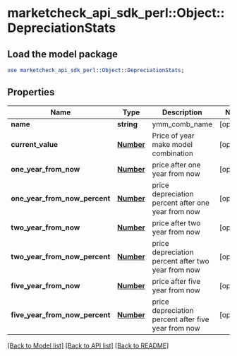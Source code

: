 # marketcheck_api_sdk_perl::Object::DepreciationStats

## Load the model package
```perl
use marketcheck_api_sdk_perl::Object::DepreciationStats;
```

## Properties
Name | Type | Description | Notes
------------ | ------------- | ------------- | -------------
**name** | **string** | ymm_comb_name | [optional] 
**current_value** | [**Number**](Number.md) | Price of year make model combination | [optional] 
**one_year_from_now** | [**Number**](Number.md) | price after one year from now | [optional] 
**one_year_from_now_percent** | [**Number**](Number.md) | price depreciation percent after one year from now | [optional] 
**two_year_from_now** | [**Number**](Number.md) | price after two year from now | [optional] 
**two_year_from_now_percent** | [**Number**](Number.md) | price depreciation percent after two year from now | [optional] 
**five_year_from_now** | [**Number**](Number.md) | price after five year from now | [optional] 
**five_year_from_now_percent** | [**Number**](Number.md) | price depreciation percent after five year from now | [optional] 

[[Back to Model list]](../README.md#documentation-for-models) [[Back to API list]](../README.md#documentation-for-api-endpoints) [[Back to README]](../README.md)


